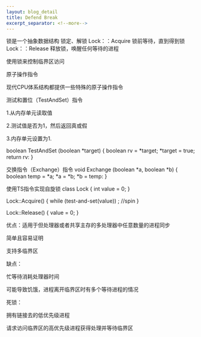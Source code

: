 ```yaml
---
layout: blog_detail
title: Defend Break
excerpt_separator: <!--more-->
---
```

锁是一个抽象数据结构
锁定、解锁
Lock：：Acquire
锁前等待，直到得到锁
Lock：：Release
释放锁，唤醒任何等待的进程

使用锁来控制临界区访问

原子操作指令

现代CPU体系结构都提供一些特殊的原子操作指令

测试和置位（TestAndSet）指令

1.从内存单元读取值

2.测试值是否为1，然后返回真或假

3.内存单元设置为1.

boolean TestAndSet (boolean *target)‏
          {
               boolean rv = *target;
               *target = true;
               return rv:
          }


交换指令（Exchange）指令
void Exchange (boolean *a, boolean *b)‏
          {
               boolean temp = *a;
               *a = *b;
               *b = temp:
          }


使用TS指令实现自旋锁
class Lock {
    int value = 0;
}

Lock::Acquire() {
   while (test-and-set(value))
      ; //spin
}

Lock::Release() {
    value = 0;
}

优点：适用于但处理器或者共享主存的多处理器中任意数量的进程同步

简单且容易证明

支持多临界区

缺点：

忙等待消耗处理器时间

可能导致饥饿，进程离开临界区时有多个等待进程的情况

死锁：

拥有链接去的低优先级进程

请求访问临界区的高优先级进程获得处理并等待临界区






